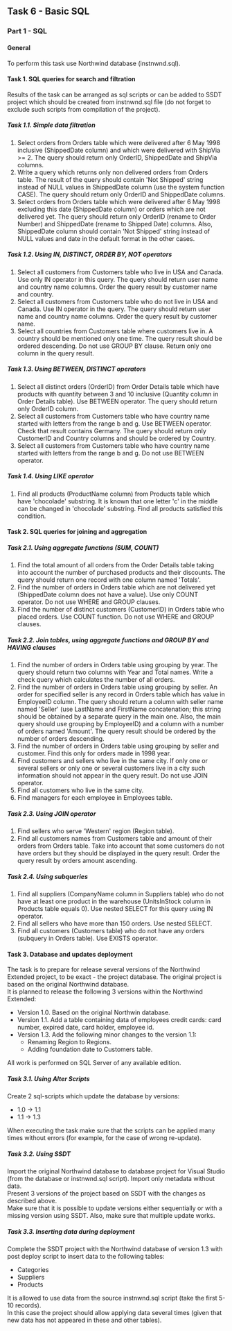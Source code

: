 ## Task 6 - Basic SQL

### Part 1 - SQL

#### General

To perform this task use Northwind database (instnwnd.sql).

#### Task 1. SQL queries for search and filtration

Results of the task can be arranged as sql scripts or can be added to SSDT project which should be created from instnwnd.sql file (do not forget to exclude such scripts from compilation of the project).

##### Task 1.1. Simple data filtration

1. Select orders from Orders table which were delivered after 6 May 1998 inclusive (ShippedDate column) and which were delivered with ShipVia >= 2. The query should return only OrderID, ShippedDate and ShipVia columns.
2. Write a query which returns only non delivered orders from Orders table. The result of the query should contain 'Not Shipped' string instead of NULL values in ShippedDate column (use the system function CASE). The query should return only OrderID and ShippedDate columns.
3. Select orders from Orders table which were delivered after 6 May 1998 excluding this date (ShippedDate column) or orders which are not delivered yet. The query should return only OrderID (rename to Order Number) and ShippedDate (rename to Shipped Date) columns. Also, ShippedDate column should contain 'Not Shipped' string instead of NULL values and date in the default format in the other cases.

##### Task 1.2. Using IN, DISTINCT, ORDER BY, NOT operators

1. Select all customers from Customers table who live in USA and Canada. Use only IN operator in this query. The query should return user name and country name columns. Order the query result by customer name and country.
2. Select all customers from Customers table who do not live in USA and Canada. Use IN operator in the query. The query should return user name and country name columns. Order the query result by customer name.
3. Select all countries from Customers table where customers live in. A country should be mentioned only one time. The query result should be ordered descending. Do not use GROUP BY clause. Return only one column in the query result.
    
##### Task 1.3. Using BETWEEN, DISTINCT operators

1. Select all distinct orders (OrderID) from Order Details table which have products with quantity between 3 and 10 inclusive (Quantity column in Order Details table). Use BETWEEN operator. The query should return only OrderID column.
2. Select all customers from Customers table who have country name started with letters from the range b and g. Use BETWEEN operator. Check that result contains Germany. The query should return only CustomerID and Country columns and should be ordered by Country.
3. Select all customers from Customers table who have country name started with letters from the range b and g. Do not use BETWEEN operator.

##### Task 1.4. Using LIKE operator

1. Find all products (ProductName column) from Products table which have 'chocolade' substring. It is known that one letter 'c' in the middle can be changed in 'chocolade' substring. Find all products satisfied this condition.

#### Task 2. SQL queries for joining and aggregation

##### Task 2.1. Using aggregate functions (SUM, COUNT)

1. Find the total amount of all orders from the Order Details table taking into account the number of purchased products and their discounts. The query should return one record with one column named 'Totals'.
2. Find the number of orders in Orders table which are not delivered yet (ShippedDate column does not have a value). Use only COUNT operator. Do not use WHERE and GROUP clauses.
3. Find the number of distinct customers (CustomerID) in Orders table who placed orders. Use COUNT function. Do not use WHERE and GROUP clauses.

##### Task 2.2. Join tables, using aggregate functions and GROUP BY and HAVING clauses

1. Find the number of orders in Orders table using grouping by year. The query should return two columns with Year and Total names. Write a check query which calculates the number of all orders.
2. Find the number of orders in Orders table using grouping by seller. An order for specified seller is any record in Orders table which has value in EmployeeID column. The query should return a column with seller name named 'Seller' (use LastName and FirstName concatenation; this string should be obtained by a separate query in the main one. Also, the main query should use grouping by EmployeeID) and a column with a number of orders named 'Amount'. The query result should be ordered by the number of orders descending.
3. Find the number of orders in Orders table using grouping by seller and customer. Find this only for orders made in 1998 year.
4. Find customers and sellers who live in the same city. If only one or several sellers or only one or several customers live in a city such information should not appear in the query result. Do not use JOIN operator.
5. Find all customers who live in the same city.
6. Find managers for each employee in Employees table.

##### Task 2.3. Using JOIN operator

1. Find sellers who serve 'Western' region (Region table).
2. Find all customers names from Customers table and amount of their orders from Orders table. Take into account that some customers do not have orders but they should be displayed in the query result. Order the query result by orders amount ascending.

##### Task 2.4. Using subqueries

1. Find all suppliers (CompanyName column in Suppliers table) who do not have at least one product in the warehouse (UnitsInStock column in Products table equals 0). Use nested SELECT for this query using IN operator.
2. Find all sellers who have more than 150 orders. Use nested SELECT.
3. Find all customers (Customers table) who do not have any orders (subquery in Orders table). Use EXISTS operator.

#### Task 3. Database and updates deployment

The task is to prepare for release several versions of the Northwind Extended project, to be exact - the project database. The original project is based on the original Northwind database.  
It is planned to release the following 3 versions within the Northwind Extended:
+ Version 1.0. Based on the original Northwin database.
+ Version 1.1. Add a table containing data of employees credit cards: card number, expired date, card holder, employee id.
+ Version 1.3. Add the following minor changes to the version 1.1:
  + Renaming Region to Regions.
  + Adding foundation date to Customers table.

All work is performed on SQL Server of any available edition.

##### Task 3.1. Using Alter Scripts

Create 2 sql-scripts which update the database by versions:
+ 1.0 -> 1.1
+ 1.1 -> 1.3

When executing the task make sure that the scripts can be applied many times without errors (for example, for the case of wrong re-update).

##### Task 3.2. Using SSDT

Import the original Northwind database to database project for Visual Studio (from the database or instnwnd.sql script). Import only metadata without data.  
Present 3 versions of the project based on SSDT with the changes as described above.  
Make sure that it is possible to update versions either sequentially or with a missing version using SSDT. Also, make sure that multiple update works.

##### Task 3.3. Inserting data during deployment

Complete the SSDT project with the Northwind database of version 1.3 with post deploy script to insert data to the following tables:
+ Categories
+ Suppliers
+ Products

It is allowed to use data from the source instnwnd.sql script (take the first 5-10 records).  
In this case the project should allow applying data several times (given that new data has not appeared in these and other tables).


